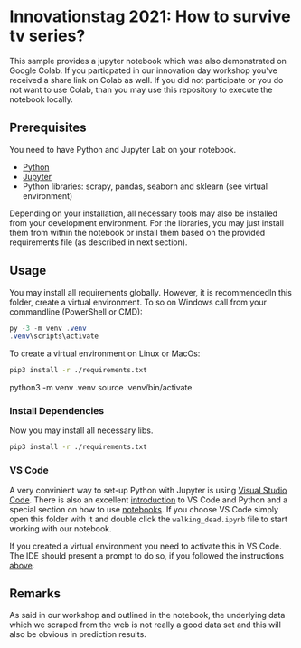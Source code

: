 # Innovationstag 2021: How to survive tv series?
This sample provides a jupyter notebook which was also demonstrated on Google Colab. If you particpated in our innovation day workshop you've received a share link on Colab as well. If you did not participate or you do not want to use Colab, than you may use this repository to execute the notebook locally.

## Prerequisites
You need to have Python and Jupyter Lab on your notebook. 

- [Python](https://www.python.org/) 
- [Jupyter](https://jupyter.org/)
- Python libraries: scrapy, pandas, seaborn and sklearn (see virtual environment)

Depending on your installation, all necessary tools may also be installed from your development environment. For the libraries, you may just install them from within the notebook or install them based on the provided requirements file (as described in next section).

## Usage
You may install all requirements globally. However, it is recommendedIn this folder, create a virtual environment. To so on Windows call from your commandline (PowerShell or CMD):
 ```Powershell
py -3 -m venv .venv
.venv\scripts\activate
 ```
 To create a virtual environment on Linux or MacOs:
```bash 
pip3 install -r ./requirements.txt
```
 python3 -m venv .venv
source .venv/bin/activate

### Install Dependencies
Now you may install all necessary libs.
```bash 
pip3 install -r ./requirements.txt
```

### VS Code
A very convinient way to set-up Python with Jupyter is using [Visual Studio Code](https://code.visualstudio.com/). There is also an excellent [introduction](https://code.visualstudio.com/docs/python/python-tutorial) to VS Code and Python and a special section on how to use [notebooks](https://code.visualstudio.com/docs/python/jupyter-support). If you choose VS Code simply open this folder with it and double click the `walking_dead.ipynb` file to start working with our notebook.

If you created a virtual environment you need to activate this in VS Code. The IDE should present a prompt to do so, if you followed the instructions [above](Usage).

## Remarks
As said in our workshop and outlined in the notebook, the underlying data which we scraped from the web is not really a good data set and this will also be obvious in prediction results.
